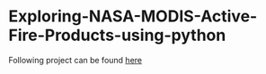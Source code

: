 # Exploring-NASA-MODIS-Active-Fire-Products-using-python

Following project can be found [here](https://en.moonbooks.org/Projects/Exploring-NASA-MODIS-Active-Fire-Products-using-python/)
